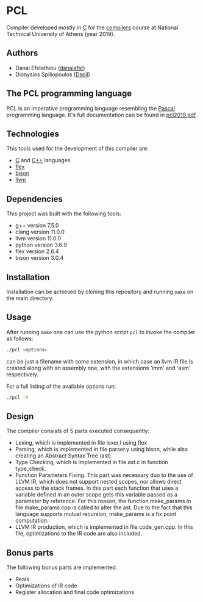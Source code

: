 # PCL

Compiler developed mostly in [C](https://en.wikipedia.org/wiki/C_(programming_language)) for the [compilers](https://courses.softlab.ntua.gr/compilers/) course at National Technical University of Athens (year 2019).

## Authors

   * Danai Efstathiou ([danaiefst](https://github.com/danaiefst))
   * Dionysios Spiliopoulos ([Dspil](https://github.com/Dspil))

## The PCL programming language

PCL is an imperative programming language resembling the [Pascal](https://en.wikipedia.org/wiki/Pascal_(programming_language)) programming language. It's full documentation can be found in [pcl2019.pdf](https://github.com/Dspil/compilers/blob/master/pcl2019.pdf).

## Technologies

This tools used for the development of this compiler are:

   * [C](https://en.wikipedia.org/wiki/C_(programming_language)) and [C++](https://en.wikipedia.org/wiki/C%2B%2B) languages
   * [flex](https://github.com/westes/flex/)
   * [bison](https://www.gnu.org/software/bison/)
   * [llvm](https://llvm.org/)

## Dependencies

This project was built with the following tools:
   * g++ version 7.5.0
   * clang version 11.0.0
   * llvm version 11.0.0
   * python version 3.6.9
   * flex version 2.6.4
   * bison version 3.0.4

## Installation

Installation can be achieved by cloning this repository and running `make` on the main directory.

## Usage

After running `make` one can use the python script `pcl` to invoke the compiler as follows:

```bash
./pcl <options>
```

<options> can be just a filename with some extension, in which case an llvm IR file is created along with an assembly one, with the extensions 'imm' and 'asm' respectively.

For a full listing of the available options run:

```bash
./pcl -h
```

## Design

The compiler consists of 5 parts executed consequently:
  * Lexing, which is implemented in file lexer.l using flex
  * Parsing, which is implemented in file parser.y using bison, while also creating an Abstract Syntax Tree (ast)
  * Type Checking, which is implemented in file ast.c in function type_check.
  * Function Parameters Fixing. This part was necessary duo to the use of LLVM IR, which does not support nested scopes, nor allows direct access to the stack frames. In this part each function that uses a variable defined in an outer scope gets this variable passed as a parameter by reference. For this reason, the function make_params in file make_params.cpp is called to alter the ast. Due to the fact that this language supports mutual recursion, make_params is a fix point computation.
  * LLVM IR production, which is implemented in file code_gen.cpp. In this file, optimizations to the IR code are also included.
  
## Bonus parts

The following bonus parts are implemented:
  * Reals
  * Optimizations of IR code
  * Register allocation and final code optimizations
